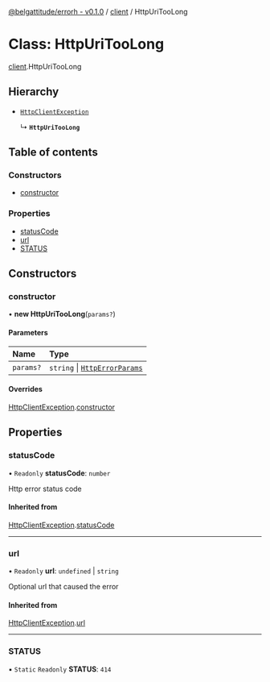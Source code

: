 [@belgattitude/errorh - v0.1.0](../README.md) / [client](../modules/client.md) / HttpUriTooLong

# Class: HttpUriTooLong

[client](../modules/client.md).HttpUriTooLong

## Hierarchy

- [`HttpClientException`](base.HttpClientException.md)

  ↳ **`HttpUriTooLong`**

## Table of contents

### Constructors

- [constructor](client.HttpUriTooLong.md#constructor)

### Properties

- [statusCode](client.HttpUriTooLong.md#statuscode)
- [url](client.HttpUriTooLong.md#url)
- [STATUS](client.HttpUriTooLong.md#status)

## Constructors

### constructor

• **new HttpUriTooLong**(`params?`)

#### Parameters

| Name      | Type                                                                 |
| :-------- | :------------------------------------------------------------------- |
| `params?` | `string` \| [`HttpErrorParams`](../modules/types.md#httperrorparams) |

#### Overrides

[HttpClientException](base.HttpClientException.md).[constructor](base.HttpClientException.md#constructor)

## Properties

### statusCode

• `Readonly` **statusCode**: `number`

Http error status code

#### Inherited from

[HttpClientException](base.HttpClientException.md).[statusCode](base.HttpClientException.md#statuscode)

---

### url

• `Readonly` **url**: `undefined` \| `string`

Optional url that caused the error

#### Inherited from

[HttpClientException](base.HttpClientException.md).[url](base.HttpClientException.md#url)

---

### STATUS

▪ `Static` `Readonly` **STATUS**: `414`
